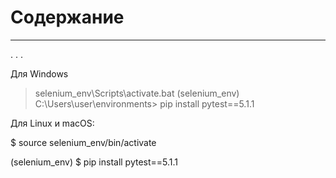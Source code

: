 # Содержание
- - -

.
.
.

Для Windows

> selenium_env\Scripts\activate.bat 
(selenium_env) С:\Users\user\environments>  pip install pytest==5.1.1

Для Linux и macOS:

​​​​​​​$ source selenium_env/bin/activate 

(selenium_env) $ pip install pytest==5.1.1